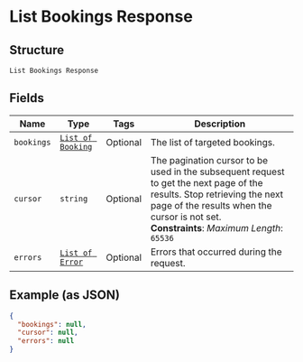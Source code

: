 
# List Bookings Response

## Structure

`List Bookings Response`

## Fields

| Name | Type | Tags | Description |
|  --- | --- | --- | --- |
| `bookings` | [`List of Booking`](../../doc/models/booking.md) | Optional | The list of targeted bookings. |
| `cursor` | `string` | Optional | The pagination cursor to be used in the subsequent request to get the next page of the results. Stop retrieving the next page of the results when the cursor is not set.<br>**Constraints**: *Maximum Length*: `65536` |
| `errors` | [`List of Error`](../../doc/models/error.md) | Optional | Errors that occurred during the request. |

## Example (as JSON)

```json
{
  "bookings": null,
  "cursor": null,
  "errors": null
}
```

